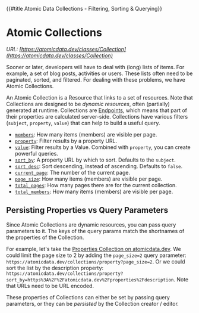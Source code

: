 {{#title Atomic Data Collections - Filtering, Sorting & Querying}}
# Atomic Collections

_URL: [https://atomicdata.dev/classes/Collection](https://atomicdata.dev/classes/Collection)_

Sooner or later, developers will have to deal with (long) lists of items.
For example, a set of blog posts, activities or users.
These lists often need to be paginated, sorted, and filtered.
For dealing with these problems, we have Atomic Collections.

An Atomic Collection is a Resource that links to a set of resources.
Note that Collections are designed to be _dynamic resources_, often (partially) generated at runtime.
Collections are [Endpoints](../endpoints.md), which means that part of their properties are calculated server-side.
Collections have various filters (`subject`, `property`, `value`) that can help to build a useful query.

- [`members`](https://atomicdata.dev/properties/collection/members): How many items (members) are visible per page.
- [`property`](https://atomicdata.dev/properties/collection/property): Filter results by a property URL.
- [`value`](https://atomicdata.dev/properties/collection/value): Filter results by a Value. Combined with `property`, you can create powerful queries.
- [`sort_by`](https://atomicdata.dev/properties/collection/sortBy): A property URL by which to sort. Defaults to the `subject`.
- [`sort_desc`](https://atomicdata.dev/properties/collection/sortDesc): Sort descending, instead of ascending. Defaults to `false`.
- [`current_page`](https://atomicdata.dev/properties/collection/currentPage): The number of the current page.
- [`page_size`](https://atomicdata.dev/properties/collection/pageSize): How many items (members) are visible per page.
- [`total_pages`](https://atomicdata.dev/properties/collection/totalPages): How many pages there are for the current collection.
- [`total_members`](https://atomicdata.dev/properties/collection/totalMembers): How many items (members) are visible per page.
<!-- - `scope`: The parent resource in which to limit the query (see Atomic Hierarchy) -->

## Persisting Properties vs Query Parameters

Since Atomic Collections are dynamic resources, you can pass query parameters to it.
The keys of the query params match the shortnames of the properties of the Collection.

For example, let's take the [Properties Collection on atomicdata.dev](https://atomicdata.dev/collections/property).
We could limit the page size to 2 by adding the `page_size=2` query parameter: `https://atomicdata.dev/collections/property?page_size=2`.
Or we could sort the list by the description property: `https://atomicdata.dev/collections/property?sort_by=https%3A%2F%2Fatomicdata.dev%2Fproperties%2Fdescription`.
Note that URLs need to be URL encoded.

These properties of Collections can either be set by passing query parameters, or they can be _persisted_ by the Collection creator / editor.

